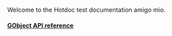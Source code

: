 Welcome to the Hotdoc test documentation amigo mio.

#### [GObject API reference](test-api.markdown)
